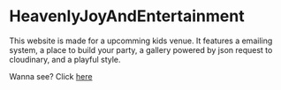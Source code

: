 # HeavenlyJoyAndEntertainment

This website is made for a upcomming kids venue. It features a emailing system, a place to build your party, a gallery powered by json request to cloudinary, and a playful style.

Wanna see? Click [here](https://jasondamion.github.io/HeavenlyJoyAndEntertainment/)
